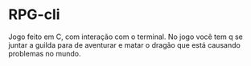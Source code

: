 # RPG-cli
Jogo feito em C, com interação com o terminal. No jogo você tem q se juntar a guilda para de aventurar e matar o dragão que está causando problemas no mundo.
